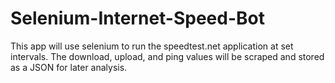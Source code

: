 # Selenium-Internet-Speed-Bot
This app will use selenium to run the speedtest.net application at set intervals. The download, upload, and ping values will be scraped and stored as a JSON for later analysis.
